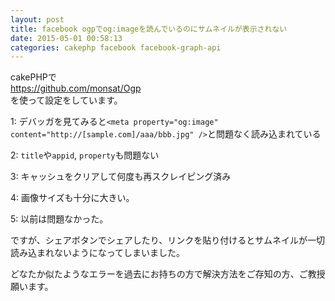```yaml
---
layout: post
title: facebook ogpでog:imageを読んでいるのにサムネイルが表示されない
date: 2015-05-01 00:58:13
categories: cakephp facebook facebook-graph-api
---
```

<p>cakePHPで<br>
<a href="https://github.com/monsat/Ogp" rel="nofollow">https://github.com/monsat/Ogp</a><br>
を使って設定をしています。</p>

<p>1: デバッガを見てみると<code>&lt;meta property="og:image" content="http://[sample.com]/aaa/bbb.jpg" /&gt;</code>と問題なく読み込まれている</p>

<p>2: <code>title</code>や<code>appid</code>, <code>property</code>も問題ない</p>

<p>3: キャッシュをクリアして何度も再スクレイピング済み</p>

<p>4: 画像サイズも十分に大きい。</p>

<p>5: 以前は問題なかった。</p>

<p>ですが、シェアボタンでシェアしたり、リンクを貼り付けるとサムネイルが一切読み込まれないようになってしまいました。</p>

<p>どなたか似たようなエラーを過去にお持ちの方で解決方法をご存知の方、ご教授願います。</p>
